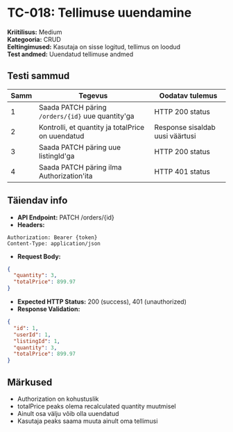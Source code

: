 # TC-018: Tellimuse uuendamine

**Kriitilisus:** Medium  
**Kategooria:** CRUD  
**Eeltingimused:** Kasutaja on sisse logitud, tellimus on loodud  
**Test andmed:** Uuendatud tellimuse andmed

## Testi sammud

| Samm | Tegevus | Oodatav tulemus |
|------|---------|-----------------|
| 1 | Saada PATCH päring `/orders/{id}` uue quantity'ga | HTTP 200 status |
| 2 | Kontrolli, et quantity ja totalPrice on uuendatud | Response sisaldab uusi väärtusi |
| 3 | Saada PATCH päring uue listingId'ga | HTTP 200 status |
| 4 | Saada PATCH päring ilma Authorization'ita | HTTP 401 status |

## Täiendav info
- **API Endpoint:** PATCH /orders/{id}
- **Headers:**
```
Authorization: Bearer {token}
Content-Type: application/json
```
- **Request Body:**
```json
{
  "quantity": 3,
  "totalPrice": 899.97
}
```
- **Expected HTTP Status:** 200 (success), 401 (unauthorized)
- **Response Validation:**
```json
{
  "id": 1,
  "userId": 1,
  "listingId": 1,
  "quantity": 3,
  "totalPrice": 899.97
}
```

## Märkused
- Authorization on kohustuslik
- totalPrice peaks olema recalculated quantity muutmisel
- Ainult osa välju võib olla uuendatud
- Kasutaja peaks saama muuta ainult oma tellimusi